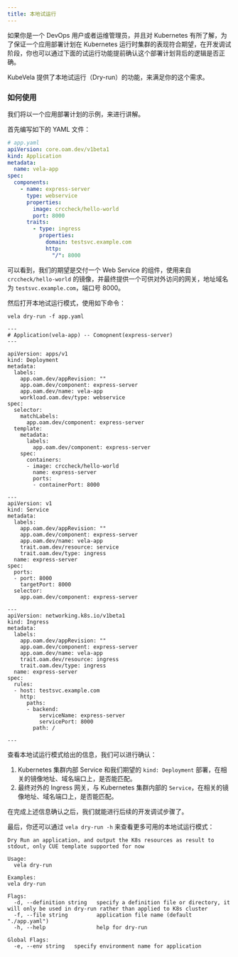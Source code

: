 ```yaml
---
title: 本地试运行
---
```


如果你是一个 DevOps 用户或者运维管理员，并且对 Kubernetes 有所了解，为了保证一个应用部署计划在 Kubernetes 运行时集群的表现符合期望，在开发调试阶段，你也可以通过下面的试运行功能提前确认这个部署计划背后的逻辑是否正确。

KubeVela 提供了本地试运行（Dry-run）的功能，来满足你的这个需求。

### 如何使用

我们将以一个应用部署计划的示例，来进行讲解。

首先编写如下的 YAML 文件：

```yaml
# app.yaml
apiVersion: core.oam.dev/v1beta1
kind: Application
metadata:
  name: vela-app
spec:
  components:
    - name: express-server
      type: webservice
      properties:
        image: crccheck/hello-world
        port: 8000
      traits:
        - type: ingress
          properties:
            domain: testsvc.example.com
            http:
              "/": 8000
```

可以看到，我们的期望是交付一个 Web Service 的组件，使用来自 `crccheck/hello-world` 的镜像，并最终提供一个可供对外访问的网关，地址域名为 `testsvc.example.com`，端口号 8000。

然后打开本地试运行模式，使用如下命令：

```shell
vela dry-run -f app.yaml
```
```console
---
# Application(vela-app) -- Comopnent(express-server)
---

apiVersion: apps/v1
kind: Deployment
metadata:
  labels:
    app.oam.dev/appRevision: ""
    app.oam.dev/component: express-server
    app.oam.dev/name: vela-app
    workload.oam.dev/type: webservice
spec:
  selector:
    matchLabels:
      app.oam.dev/component: express-server
  template:
    metadata:
      labels:
        app.oam.dev/component: express-server
    spec:
      containers:
      - image: crccheck/hello-world
        name: express-server
        ports:
        - containerPort: 8000

---
apiVersion: v1
kind: Service
metadata:
  labels:
    app.oam.dev/appRevision: ""
    app.oam.dev/component: express-server
    app.oam.dev/name: vela-app
    trait.oam.dev/resource: service
    trait.oam.dev/type: ingress
  name: express-server
spec:
  ports:
  - port: 8000
    targetPort: 8000
  selector:
    app.oam.dev/component: express-server

---
apiVersion: networking.k8s.io/v1beta1
kind: Ingress
metadata:
  labels:
    app.oam.dev/appRevision: ""
    app.oam.dev/component: express-server
    app.oam.dev/name: vela-app
    trait.oam.dev/resource: ingress
    trait.oam.dev/type: ingress
  name: express-server
spec:
  rules:
  - host: testsvc.example.com
    http:
      paths:
      - backend:
          serviceName: express-server
          servicePort: 8000
        path: /

---
```

查看本地试运行模式给出的信息，我们可以进行确认：

1. Kubernetes 集群内部 Service 和我们期望的 `kind: Deployment` 部署，在相关的镜像地址、域名端口上，是否能匹配。
2. 最终对外的 Ingress 网关，与 Kubernetes 集群内部的 `Service`，在相关的镜像地址、域名端口上，是否能匹配。

在完成上述信息确认之后，我们就能进行后续的开发调试步骤了。

最后，你还可以通过 `vela dry-run -h` 来查看更多可用的本地试运行模式：

```
Dry Run an application, and output the K8s resources as result to stdout, only CUE template supported for now

Usage:
  vela dry-run

Examples:
vela dry-run

Flags:
  -d, --definition string   specify a definition file or directory, it will only be used in dry-run rather than applied to K8s cluster
  -f, --file string         application file name (default "./app.yaml")
  -h, --help                help for dry-run

Global Flags:
  -e, --env string   specify environment name for application
```
